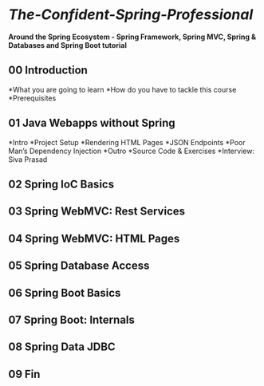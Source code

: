 # ***The-Confident-Spring-Professional***
  **Around the Spring Ecosystem - Spring Framework, Spring MVC, Spring & Databases and Spring Boot tutorial**

## 00 Introduction
*What you are going to learn
*How do you have to tackle this course
*Prerequisites

## 01 Java Webapps without Spring
*Intro
*Project Setup
*Rendering HTML Pages
*JSON Endpoints
*Poor Man’s Dependency Injection
*Outro
*Source Code & Exercises
*Interview: Siva Prasad

## 02 Spring IoC Basics
## 03 Spring WebMVC: Rest Services
## 04 Spring WebMVC: HTML Pages
## 05 Spring Database Access
## 06 Spring Boot Basics
## 07 Spring Boot: Internals
## 08 Spring Data JDBC
## 09 Fin
  
  
  
  
